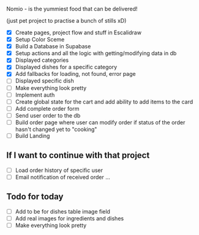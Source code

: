 Nomio - is the yummiest food that can be delivered!

(just pet project to practise a bunch of stills xD)

- [X] Create pages, project flow and stuff in Escalidraw
- [X] Setup Color Sceme
- [X] Build a Database in Supabase
- [X] Setup actions and all the logic with getting/modifying data in db
- [X] Displayed categories
- [X] Displayed dishes for a specific category
- [x] Add fallbacks for loading, not found, error page
- [ ] Displayed specific dish 
- [ ] Make everything look pretty
- [ ] Implement auth
- [ ] Create global state for the cart and add ability to add items to the card
- [ ] Add complete order form
- [ ] Send user order to the db
- [ ] Build order page where user can modify order if status of the order hasn't changed yet to "cooking"
- [ ] Build Landing

## If I want to continue with that project
- [ ] Load order history of specific user
- [ ] Email notification of received order
...

## Todo for today
- [ ] Add to be for dishes table image field
- [ ] Add real images for ingredients and dishes
- [ ] Make everything look pretty
